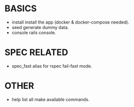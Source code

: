 # BASICS

  - install               install the app (docker & docker-compose needed).
  - seed                  generate dummy data.
  - console               rails console.

# SPEC RELATED

  - spec_fast             alias for rspec fail-fast mode.

# OTHER

  - help                  list all make available commands.
